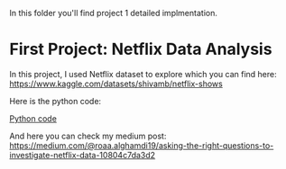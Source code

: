 
In this folder you'll find project 1 detailed implmentation.


# First Project: Netflix Data Analysis
In this project, I used Netflix dataset to explore which you can find here:
https://www.kaggle.com/datasets/shivamb/netflix-shows 

Here is the python code: 


[Python code](Project%201.ipynb)

And here you can check my medium post:
https://medium.com/@roaa.alghamdi19/asking-the-right-questions-to-investigate-netflix-data-10804c7da3d2 

